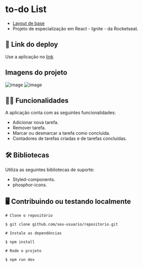 
# to-do List

- [Layout de base](https://www.figma.com/file/5q5f4nzDGCe5F9h1HwZaFy/ToDo-List-(Copy)?node-id=0%3A1)
- Projeto de especialização em React - Ignite - da Rocketseat.

## 📲 Link do deploy

Use a aplicação no [link](https://to-do-list-six-puce.vercel.app/) 

## Imagens do projeto
![image](https://user-images.githubusercontent.com/99834194/189545463-4893e170-8994-433f-8d3e-149870bb1762.png)
![image](https://user-images.githubusercontent.com/99834194/189545488-379f5023-aa8a-427e-80b3-ad8c84313dfb.png)

## ✍🏻 Funcionalidades

A aplicação conta com as seguintes funcionalidades:

- Adicionar nova tarefa. 
- Remover tarefa.
- Marcar ou desmarcar a tarefa como concluída.
- Contadores de tarefas criadas e de tarefas concluídas.

## 🛠 Bibliotecas

Utiliza as seguintes bibliotecas de suporte:

- Styled-components.
- phosphor-icons.

## 🖥 Contribuindo ou testando localmente 

```
# Clone o repositório 

$ git clone github.com/seu-usuario/repositorio.git
```

```
# Instale as dependências 

$ npm install
```

```
# Rode o projeto

$ npm run dev
```
